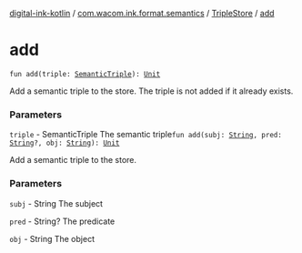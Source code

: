 [digital-ink-kotlin](../../index.md) / [com.wacom.ink.format.semantics](../index.md) / [TripleStore](index.md) / [add](./add.md)

# add

`fun add(triple: `[`SemanticTriple`](../-semantic-triple/index.md)`): `[`Unit`](https://kotlinlang.org/api/latest/jvm/stdlib/kotlin/-unit/index.html)

Add a semantic triple to the store. The triple is not added if it already exists.

### Parameters

`triple` - SemanticTriple The semantic triple`fun add(subj: `[`String`](https://kotlinlang.org/api/latest/jvm/stdlib/kotlin/-string/index.html)`, pred: `[`String`](https://kotlinlang.org/api/latest/jvm/stdlib/kotlin/-string/index.html)`?, obj: `[`String`](https://kotlinlang.org/api/latest/jvm/stdlib/kotlin/-string/index.html)`): `[`Unit`](https://kotlinlang.org/api/latest/jvm/stdlib/kotlin/-unit/index.html)

Add a semantic triple to the store.

### Parameters

`subj` - String The subject

`pred` - String? The predicate

`obj` - String The object